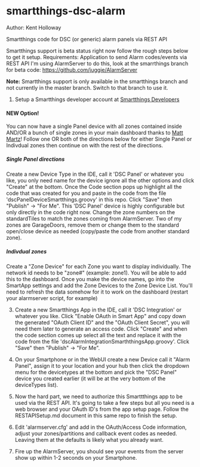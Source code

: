 smartthings-dsc-alarm
=====================

Author: Kent Holloway <drizit at gmail dot com>

Smartthings code for DSC (or generic) alarm panels via REST API

Smartthings support is beta status right now follow the rough steps below to get it setup.
Requirements:
  Application to send Alarm codes/events via REST API
  I'm using AlarmServer to do this, look at the smarrthings branch for beta code:
    https://github.com/juggie/AlarmServer

**Note:** Smartthings support is only available in the smartthings branch and not currently in the master branch. Switch to that branch to use it.

1. Setup a Smartthings developer account at [Smartthings Developers](https://graph.api.smartthings.com)

#### NEW Option!

You can now have a single Panel device with all zones contained inside AND/OR a bunch of single zones in your main dashboard thanks to [Matt Martz](https://github.com/oehokie)!
Follow one OR both of the directions below for either Single Panel or Indivdual zones then continue on with the rest of the directions.

##### Single Panel directions

Create a new Device Type in the IDE, call it 'DSC Panel' or whatever you like, you only need name for the device ignore all the other options and click "Create" at the bottom.
Once the Code section pops up highlight all the code that was created for you and paste in the code from the file 'dscPanelDeviceSmartthings.groovy' in this repo.
Click "Save" then "Publish" -> "For Me". This 'DSC Panel' device is highly configurable but only directly in the code right now.
Change the zone numbers on the standardTiles to match the zones coming from AlarmServer.
Two of my zones are GarageDoors, remove them or change them to the standard open/close device as needed (copy/paste the code from another standard zone).

##### Indivdual zones

Create a "Zone Device" for each Zone you want to display individually.
The network id needs to be "zone#" (example: zone1).
You will be able to add this to the dashboard.
Once you make the device names, go into the SmartApp settings and add the Zone Devices to the Zone Device List.
You'll need to refresh the data somehow for it to work on the dashboard (restart your alarmserver script, for example)


3. Create a new Smartthings App in the IDE, call it 'DSC Integration' or whatever you like.
   Click "Enable OAuth in Smart App" and copy down the generated "OAuth Client ID" and the "OAuth Client Secret", you will need them later to generate an access code.
   Click "Create" and when the code section comes up select all the text and replace it with the code from the file 'dscAlarmIntegrationSmarththingsApp.groovy'.
   Click "Save" then "Publish" -> "For Me".

4. On your Smartphone or in the WebUI create a new Device call it "Alarm Panel", assign it to your location and your hub then click the dropdown menu for the devicetypes at the bottom and pick the "DSC Panel" device you created earlier (it will be at the very bottom of the deviceTypes list).

5. Now the hard part, we need to authorize this Smarttthings app to be used via the REST API.
   It's going to take a few steps but all you need is a web browser and your OAuth ID's from the app setup page.
   Follow the RESTAPISetup.md document in this same repo to finish the setup.

6. Edit 'alarmserver.cfg' and add in the OAuth/Access Code information, adjust your zones/partitions and callback event codes as needed.
   Leaving them at the defaults is likely what you already want.

7. Fire up the AlarmServer, you should see your events from the server show up within 1-2 seconds on your Smartphone.

